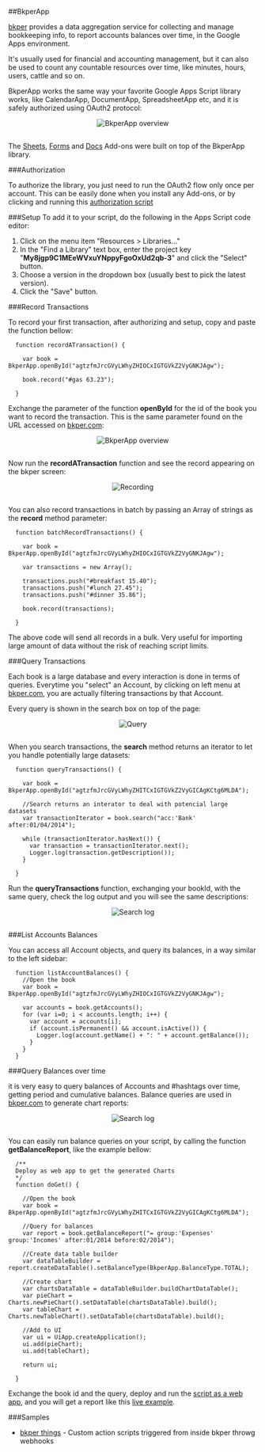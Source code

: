 ##BkperApp

[bkper](http://about.bkper.com/features.html) provides a data aggregation service for collecting and manage bookkeeping info, to report accounts balances over time, in the Google Apps environment.

It's usually used for financial and accounting management, but it can also be used to count any countable resources over time, like minutes, hours, users, cattle and so on.

BkperApp works the same way your favorite Google Apps Script library works, like CalendarApp, DocumentApp, SpreadsheetApp etc, and it is safely authorized using OAuth2 protocol:

<div style="text-align:center; padding-bottom:15px">
  <img src="http://developers.bkper.com/images/docs/BkperApp-overview.png" alt="BkperApp overview">
</div>

The [Sheets](https://chrome.google.com/webstore/detail/bkper/cgjnibofbefehaeeadeomaffglgfpkfl), [Forms](https://chrome.google.com/webstore/detail/bkper/hfhnjepoehncolldclpdddgccibbpeda) and [Docs](https://chrome.google.com/webstore/detail/bkper/cdialfondjmoflglobnohjcbicdhcaaj) Add-ons were built on top of the BkperApp library.



###Authorization

To authorize the library, you just need to run the OAuth2 flow only once per account. This can be easily done when you install any Add-ons, or by clicking and running this [authorization script](https://script.google.com/macros/s/AKfycbz8F5FGTTW72pQBfDvGjEB4eglVmOfhG_a9Qb3EXYjVo5IICg/exec)



###Setup
To add it to your script, do the following in the Apps Script code editor:

1. Click on the menu item "Resources > Libraries..."
2. In the "Find a Library" text box, enter the project key "**My8jgp9C1MEeWVxuYNppyFgoOxUd2qb-3**" and click the "Select" button.
3. Choose a version in the dropdown box (usually best to pick the latest version).
4. Click the "Save" button.



###Record Transactions

To record your first transaction, after authorizing and setup, copy and paste the function bellow:

      function recordATransaction() {

        var book = BkperApp.openById("agtzfmJrcGVyLWhyZHIOCxIGTGVkZ2VyGNKJAgw");

        book.record("#gas 63.23");

      }

Exchange the parameter of the function **openById** for the id of the book you want to record the transaction. This is the same parameter found on the URL accessed on [bkper.com](https://www.bkper.com):

<div style="text-align:center; padding-bottom:15px">
  <img src="http://developers.bkper.com/images/docs/bookId.png" alt="BkperApp overview">
</div>

Now run the **recordATransaction** function and see the record appearing on the bkper screen:

<div style="text-align:center; padding-bottom:15px">
  <img src="http://developers.bkper.com/images/docs/recording.png" alt="Recording">
</div>


You can also record transactions in batch by passing an Array of strings as the <b>record</b> method parameter:

      function batchRecordTransactions() {

        var book = BkperApp.openById("agtzfmJrcGVyLWhyZHIOCxIGTGVkZ2VyGNKJAgw");

        var transactions = new Array();

        transactions.push("#breakfast 15.40");
        transactions.push("#lunch 27.45");
        transactions.push("#dinner 35.86");

        book.record(transactions);

      }

The above code will send all records in a bulk. Very useful for importing large amount of data without the risk of reaching script limits.





###Query Transactions

Each book is a large database and every interaction is done in terms of queries. Everytime you "select" an Account, by clicking on left menu at [bkper.com](https://www.bkper.com), you are actually filtering transactions by that Account.

Every query is shown in the search box on top of the page:

<div style="text-align:center; padding-bottom:15px">
  <img src="http://developers.bkper.com/images/docs/query.png" alt="Query">
</div>

When you search transactions, the **search** method returns an iterator to let you handle potentially large datasets:

      function queryTransactions() {

        var book = BkperApp.openById("agtzfmJrcGVyLWhyZHITCxIGTGVkZ2VyGICAgKCtg6MLDA");

        //Search returns an interator to deal with potencial large datasets
        var transactionIterator = book.search("acc:'Bank' after:01/04/2014");

        while (transactionIterator.hasNext()) {
          var transaction = transactionIterator.next();
          Logger.log(transaction.getDescription());
        }

      }

Run the **queryTransactions** function, exchanging your bookId, with the same query, check the log output and you will see the same descriptions:

<div style="text-align:center; padding-bottom:15px">
  <img src="http://developers.bkper.com/images/docs/logSearch.png" alt="Search log">
</div>





###List Accounts Balances

You can access all Account objects, and query its balances, in a way similar to the left sidebar:

      function listAccountBalances() {
        //Open the book
        var book = BkperApp.openById("agtzfmJrcGVyLWhyZHIOCxIGTGVkZ2VyGNKJAgw");

        var accounts = book.getAccounts();
        for (var i=0; i < accounts.length; i++) {
          var account = accounts[i];
          if (account.isPermanent() && account.isActive()) {
            Logger.log(account.getName() + ": " + account.getBalance());
          }
        }
      }



###Query Balances over time

it is very easy to query balances of Accounts and #hashtags over time, getting period and cumulative balances. Balance queries are used in [bkper.com](https://www.bkper.com) to generate chart reports:


<div style="text-align:center; padding-bottom:15px">
  <img src="http://developers.bkper.com/images/docs/balanceQueries.png" alt="Search log">
</div>

You can easily run balance queries on your script, by calling the function **getBalanceReport**, like the example bellow:

      /**
      Deploy as web app to get the generated Charts
      */
      function doGet() {

        //Open the book
        var book = BkperApp.openById("agtzfmJrcGVyLWhyZHITCxIGTGVkZ2VyGICAgKCtg6MLDA");

        //Query for balances
        var report = book.getBalanceReport("= group:'Expenses' group:'Incomes' after:01/2014 before:02/2014");

        //Create data table builder
        var dataTableBuilder = report.createDataTable().setBalanceType(BkperApp.BalanceType.TOTAL);

        //Create chart
        var chartsDataTable = dataTableBuilder.buildChartDataTable();
        var pieChart = Charts.newPieChart().setDataTable(chartsDataTable).build();
        var tableChart = Charts.newTableChart().setDataTable(chartsDataTable).build();

        //Add to UI
        var ui = UiApp.createApplication();
        ui.add(pieChart);
        ui.add(tableChart);

        return ui;

      }

Exchange the book id and the query, deploy and run the [script as a web app](https://developers.google.com/apps-script/execution_web_apps), and you will get a report like this [live example](https://script.google.com/macros/s/AKfycbxm2ezSE16D2pcuc3Hr-R8gFEZ7q_i8r55WHCsaFcH4ugwZ2cM/exec).



###Samples

- [bkper things](https://github.com/oshliaer/bkper) - Custom action scripts triggered from inside bkper throwg webhooks
